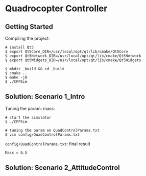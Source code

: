 # Quadrocopter Controller

## Getting Started

Compiling the project:

```
# install Qt5
$ export Qt5Core_DIR=/usr/local/opt/qt/lib/cmake/Qt5Core
$ export Qt5Network_DIR=/usr/local/opt/qt/lib/cmake/Qt5Network
$ export Qt5Widgets_DIR=/usr/local/opt/qt/lib/cmake/Qt5Widgets

$ mkdir _build && cd _build
$ cmake ..
$ make -j8
$ ./CPPSim
```

## Solution: Scenario 1_Intro

Tuning the param: mass:

```
# start the simulator
$ ./CPPSim

# tuning the param on QuadControlParams.txt
$ vim config/QuadControlParams.txt
```

``config/QuadControlParams.txt``: final result

```
Mass = 0.5
```

## Solution: Scenario 2_AttitudeControl
